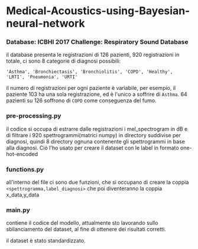 # Medical-Acoustics-using-Bayesian-neural-network

### Database: ICBHI 2017 Challenge: Respiratory Sound Database 
il database presenta le registrazioni di 126 pazienti, 920 registrazioni in totale, ci sono 8 categorie di diagnosi possibili:

<code>'Asthma', 'Bronchiectasis', 'Bronchiolitis', 'COPD', 'Healthy', 'LRTI', 'Pneumonia', 'URTI' </code>

il numero di registrazioni per ogni paziente è variabile, per esempio, il paziente 103 ha una sola registrazione, ed è l'unico a soffrire di <code>Asthma</code>. 
64 pazienti su 126 soffrono di <code>COPD</code> come conseguenza del fumo.

### pre-processing.py 
il codice si occupa di estrarre dalle registrazioni i mel_spectrogram in dB e di filtrare i 920 spettrogrammi(matrici numpy) in directory suddivise per diagnosi, quindi 8 directory ognuna contenente gli spettrogrammi in base alla diagnosi. Ciò l'ho usato per creare il dataset con le label in formato one-hot-encoded

### functions.py
all'interno del file ci sono due funzioni, che si occupano di creare la coppia <code><spettrogramma,label_diagnosi></code> che poi diventeranno la coppia x_data,y_data 

### main.py 
contiene il codice del modello, attualmente sto lavorando sullo sbilanciamento del dataset, al fine di ottenere dei risultati corretti. 

il dataset è stato standardizzato. 
